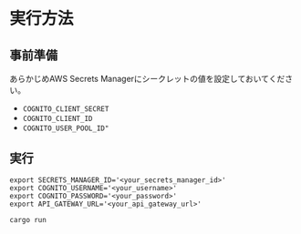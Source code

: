 # 実行方法

## 事前準備

あらかじめAWS Secrets Managerにシークレットの値を設定しておいてください。
 - `COGNITO_CLIENT_SECRET`
 - `COGNITO_CLIENT_ID`
 - `COGNITO_USER_POOL_ID"`

## 実行
```
export SECRETS_MANAGER_ID='<your_secrets_manager_id>'
export COGNITO_USERNAME='<your_username>'
export COGNITO_PASSWORD='<your_password>'
export API_GATEWAY_URL='<your_api_gateway_url>'

cargo run
```
